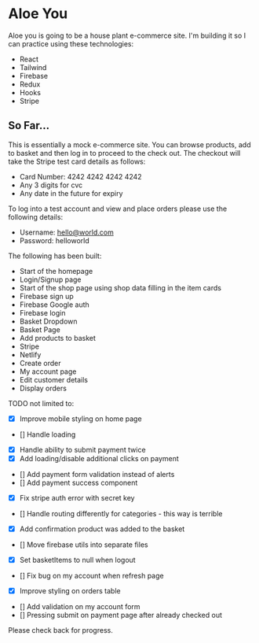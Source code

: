 # Aloe You

Aloe you is going to be a house plant e-commerce site. I'm building it so I can practice using these technologies:

- React
- Tailwind
- Firebase
- Redux
- Hooks
- Stripe

## So Far...

This is essentially a mock e-commerce site. You can browse products, add to basket and then log in to proceed to the check out. The checkout will take the Stripe test card details as follows:

- Card Number: 4242 4242 4242 4242
- Any 3 digits for cvc
- Any date in the future for expiry

To log into a test account and view and place orders please use the following details:

- Username: hello@world.com
- Password: helloworld



The following has been built:

- Start of the homepage
- Login/Signup page
- Start of the shop page using shop data filling in the item cards
- Firebase sign up
- Firebase Google auth
- Firebase login
- Basket Dropdown
- Basket Page
- Add products to basket
- Stripe
- Netlify
- Create order
- My account page
- Edit customer details
- Display orders

TODO not limited to:
- [x] Improve mobile styling on home page
- [] Handle loading
- [x] Handle ability to submit payment twice
- [x] Add loading/disable additional clicks on payment
- [] Add payment form validation instead of alerts
- [] Add payment success component
- [x] Fix stripe auth error with secret key
- [] Handle routing differently for categories - this way is terrible
- [x] Add confirmation product was added to the basket
- [] Move firebase utils into separate files
- [x] Set basketItems to null when logout
- [] Fix bug on my account when refresh page
- [x] Improve styling on orders table
- [] Add validation on my account form
- [] Pressing submit on payment page after already checked out



Please check back for progress.
